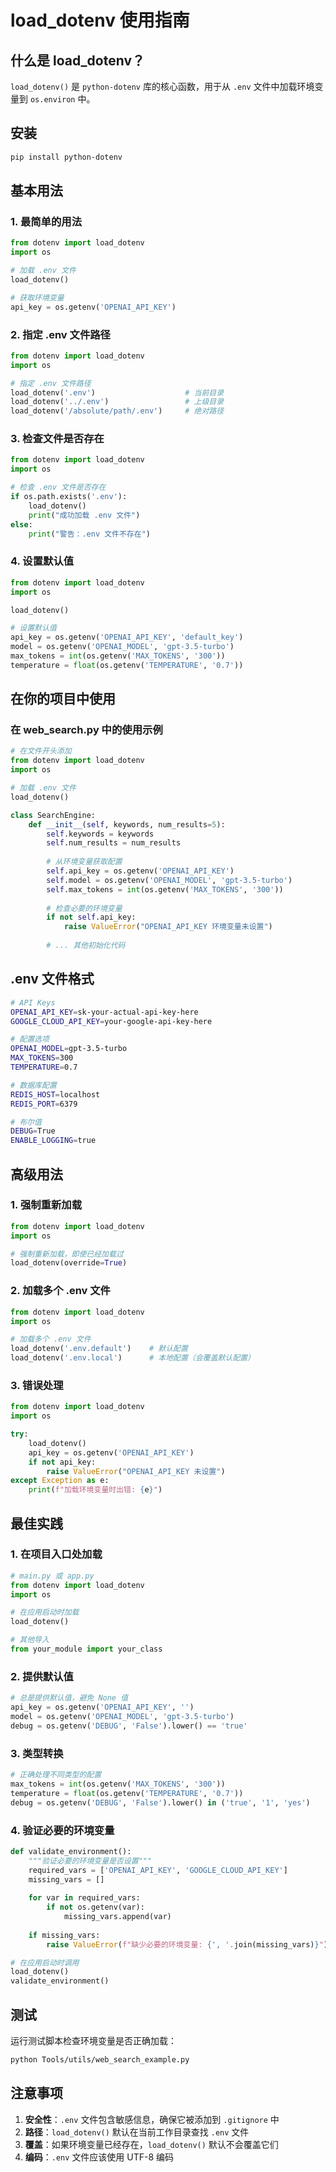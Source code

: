 # load_dotenv 使用指南

## 什么是 load_dotenv？

`load_dotenv()` 是 `python-dotenv` 库的核心函数，用于从 `.env` 文件中加载环境变量到 `os.environ` 中。

## 安装

```bash
pip install python-dotenv
```

## 基本用法

### 1. 最简单的用法

```python
from dotenv import load_dotenv
import os

# 加载 .env 文件
load_dotenv()

# 获取环境变量
api_key = os.getenv('OPENAI_API_KEY')
```

### 2. 指定 .env 文件路径

```python
from dotenv import load_dotenv
import os

# 指定 .env 文件路径
load_dotenv('.env')                    # 当前目录
load_dotenv('../.env')                 # 上级目录
load_dotenv('/absolute/path/.env')     # 绝对路径
```

### 3. 检查文件是否存在

```python
from dotenv import load_dotenv
import os

# 检查 .env 文件是否存在
if os.path.exists('.env'):
    load_dotenv()
    print("成功加载 .env 文件")
else:
    print("警告：.env 文件不存在")
```

### 4. 设置默认值

```python
from dotenv import load_dotenv
import os

load_dotenv()

# 设置默认值
api_key = os.getenv('OPENAI_API_KEY', 'default_key')
model = os.getenv('OPENAI_MODEL', 'gpt-3.5-turbo')
max_tokens = int(os.getenv('MAX_TOKENS', '300'))
temperature = float(os.getenv('TEMPERATURE', '0.7'))
```

## 在你的项目中使用

### 在 web_search.py 中的使用示例

```python
# 在文件开头添加
from dotenv import load_dotenv
import os

# 加载 .env 文件
load_dotenv()

class SearchEngine:
    def __init__(self, keywords, num_results=5):
        self.keywords = keywords
        self.num_results = num_results
        
        # 从环境变量获取配置
        self.api_key = os.getenv('OPENAI_API_KEY')
        self.model = os.getenv('OPENAI_MODEL', 'gpt-3.5-turbo')
        self.max_tokens = int(os.getenv('MAX_TOKENS', '300'))
        
        # 检查必要的环境变量
        if not self.api_key:
            raise ValueError("OPENAI_API_KEY 环境变量未设置")
        
        # ... 其他初始化代码
```

## .env 文件格式

```bash
# API Keys
OPENAI_API_KEY=sk-your-actual-api-key-here
GOOGLE_CLOUD_API_KEY=your-google-api-key-here

# 配置选项
OPENAI_MODEL=gpt-3.5-turbo
MAX_TOKENS=300
TEMPERATURE=0.7

# 数据库配置
REDIS_HOST=localhost
REDIS_PORT=6379

# 布尔值
DEBUG=True
ENABLE_LOGGING=true
```

## 高级用法

### 1. 强制重新加载

```python
from dotenv import load_dotenv
import os

# 强制重新加载，即使已经加载过
load_dotenv(override=True)
```

### 2. 加载多个 .env 文件

```python
from dotenv import load_dotenv
import os

# 加载多个 .env 文件
load_dotenv('.env.default')    # 默认配置
load_dotenv('.env.local')      # 本地配置（会覆盖默认配置）
```

### 3. 错误处理

```python
from dotenv import load_dotenv
import os

try:
    load_dotenv()
    api_key = os.getenv('OPENAI_API_KEY')
    if not api_key:
        raise ValueError("OPENAI_API_KEY 未设置")
except Exception as e:
    print(f"加载环境变量时出错: {e}")
```

## 最佳实践

### 1. 在项目入口处加载

```python
# main.py 或 app.py
from dotenv import load_dotenv
import os

# 在应用启动时加载
load_dotenv()

# 其他导入
from your_module import your_class
```

### 2. 提供默认值

```python
# 总是提供默认值，避免 None 值
api_key = os.getenv('OPENAI_API_KEY', '')
model = os.getenv('OPENAI_MODEL', 'gpt-3.5-turbo')
debug = os.getenv('DEBUG', 'False').lower() == 'true'
```

### 3. 类型转换

```python
# 正确处理不同类型的配置
max_tokens = int(os.getenv('MAX_TOKENS', '300'))
temperature = float(os.getenv('TEMPERATURE', '0.7'))
debug = os.getenv('DEBUG', 'False').lower() in ('true', '1', 'yes')
```

### 4. 验证必要的环境变量

```python
def validate_environment():
    """验证必要的环境变量是否设置"""
    required_vars = ['OPENAI_API_KEY', 'GOOGLE_CLOUD_API_KEY']
    missing_vars = []
    
    for var in required_vars:
        if not os.getenv(var):
            missing_vars.append(var)
    
    if missing_vars:
        raise ValueError(f"缺少必要的环境变量: {', '.join(missing_vars)}")

# 在应用启动时调用
load_dotenv()
validate_environment()
```

## 测试

运行测试脚本检查环境变量是否正确加载：

```bash
python Tools/utils/web_search_example.py
```

## 注意事项

1. **安全性**：`.env` 文件包含敏感信息，确保它被添加到 `.gitignore` 中
2. **路径**：`load_dotenv()` 默认在当前工作目录查找 `.env` 文件
3. **覆盖**：如果环境变量已经存在，`load_dotenv()` 默认不会覆盖它们
4. **编码**：`.env` 文件应该使用 UTF-8 编码 